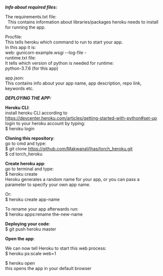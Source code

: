 _**Info about required files:**_

The requirements.txt file:<br />
 &nbsp; This contains information about libraries/packages heroku needs to install for running the app.<br />

Procfile:<br />
  This tells heroku which command to run to start your app.<br />
  In this app it is:<br />
    web: gunicorn example.wsgi --log-file -<br />
runtime.txt file:<br />
  It tells which version of python is needed for runtime:<br />
    python-3.7.6 (for this app)<br />

app.json:<br />
  This contains info about your app name, app description, repo link, keywords etc.<br />

_**DEPLOYING THE APP:**_<br />

**Heroku CLI**:<br />
  install heroku CLI according to https://devcenter.heroku.com/articles/getting-started-with-python#set-up <br />
  login to your heroku account by typing:<br />
    $ heroku login<br />

**Cloning this repository**:<br />
  go to cmd and type: <br />
    $ git clone https://github.com/MakwanaVihas/torch_heroku.git<br />
    $ cd torch_heroku<br />

**Create heroku app**:<br />
  go to terminal and type:<br />
  $ heroku create<br />
  Heroku generates a random name for your app, or you can pass a parameter to specify your own app name.<br />
   
  Or:<br />
  $ heroku create app-name<br />
  
  To rename your app afterwards run:<br />
  $ heroku apps:rename the-new-name<br />

**Deploying your code**:<br />
  $ git push heroku master<br />

**Open the app**:<br />

  We can now tell Heroku to start this web process:<br />
  $ heroku ps:scale web=1<br />
  
  $ heroku open<br />
  this opens the app in your default browser<br />

